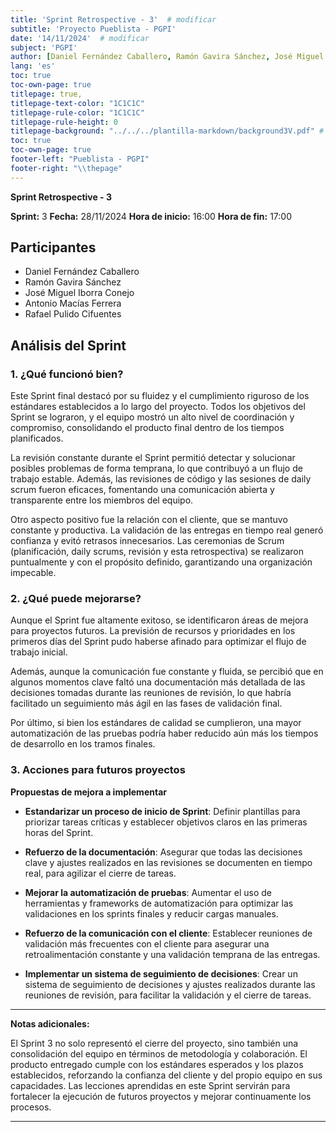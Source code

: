 ```yaml
---
title: 'Sprint Retrospective - 3'  # modificar
subtitle: 'Proyecto Pueblista - PGPI'
date: '14/11/2024'  # modificar
subject: 'PGPI'
author: [Daniel Fernández Caballero, Ramón Gavira Sánchez, José Miguel Iborra Conejo, Antonio Macías Ferrera, Rafael Pulido Cifuentes]
lang: 'es'
toc: true
toc-own-page: true
titlepage: true,
titlepage-text-color: "1C1C1C"
titlepage-rule-color: "1C1C1C"
titlepage-rule-height: 0
titlepage-background: "../../../plantilla-markdown/background3V.pdf" # modificar si el doc es horizontal
toc: true
toc-own-page: true
footer-left: "Pueblista - PGPI"
footer-right: "\\thepage"
---
```


**Sprint Retrospective - 3**

**Sprint:** 3
**Fecha:** 28/11/2024 
**Hora de inicio:** 16:00
**Hora de fin:** 17:00  

## Participantes
- Daniel Fernández Caballero
- Ramón Gavira Sánchez
- José Miguel Iborra Conejo
- Antonio Macías Ferrera
- Rafael Pulido Cifuentes

## Análisis del Sprint

### 1. ¿Qué funcionó bien?

Este Sprint final destacó por su fluidez y el cumplimiento riguroso de los estándares establecidos a lo largo del proyecto. Todos los objetivos del Sprint se lograron, y el equipo mostró un alto nivel de coordinación y compromiso, consolidando el producto final dentro de los tiempos planificados.

La revisión constante durante el Sprint permitió detectar y solucionar posibles problemas de forma temprana, lo que contribuyó a un flujo de trabajo estable. Además, las revisiones de código y las sesiones de daily scrum fueron eficaces, fomentando una comunicación abierta y transparente entre los miembros del equipo.

Otro aspecto positivo fue la relación con el cliente, que se mantuvo constante y productiva. La validación de las entregas en tiempo real generó confianza y evitó retrasos innecesarios. Las ceremonias de Scrum (planificación, daily scrums, revisión y esta retrospectiva) se realizaron puntualmente y con el propósito definido, garantizando una organización impecable.

### 2. ¿Qué puede mejorarse?

Aunque el Sprint fue altamente exitoso, se identificaron áreas de mejora para proyectos futuros. La previsión de recursos y prioridades en los primeros días del Sprint pudo haberse afinado para optimizar el flujo de trabajo inicial.

Además, aunque la comunicación fue constante y fluida, se percibió que en algunos momentos clave faltó una documentación más detallada de las decisiones tomadas durante las reuniones de revisión, lo que habría facilitado un seguimiento más ágil en las fases de validación final.

Por último, si bien los estándares de calidad se cumplieron, una mayor automatización de las pruebas podría haber reducido aún más los tiempos de desarrollo en los tramos finales.


### 3. Acciones para futuros proyectos

**Propuestas de mejora a implementar**

- **Estandarizar un proceso de inicio de Sprint**: Definir plantillas para priorizar tareas críticas y establecer objetivos claros en las primeras horas del Sprint.

- **Refuerzo de la documentación**: Asegurar que todas las decisiones clave y ajustes realizados en las revisiones se documenten en tiempo real, para agilizar el cierre de tareas.

- **Mejorar la automatización de pruebas**: Aumentar el uso de herramientas y frameworks de automatización para optimizar las validaciones en los sprints finales y reducir cargas manuales.

- **Refuerzo de la comunicación con el cliente**: Establecer reuniones de validación más frecuentes con el cliente para asegurar una retroalimentación constante y una validación temprana de las entregas.

- **Implementar un sistema de seguimiento de decisiones**: Crear un sistema de seguimiento de decisiones y ajustes realizados durante las reuniones de revisión, para facilitar la validación y el cierre de tareas.


---

**Notas adicionales:**  

El Sprint 3 no solo representó el cierre del proyecto, sino también una consolidación del equipo en términos de metodología y colaboración. El producto entregado cumple con los estándares esperados y los plazos establecidos, reforzando la confianza del cliente y del propio equipo en sus capacidades. Las lecciones aprendidas en este Sprint servirán para fortalecer la ejecución de futuros proyectos y mejorar continuamente los procesos.

---
